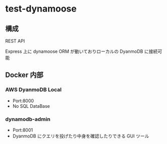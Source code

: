 # test-dynamoose

## 構成

REST API

Express 上に dynamoose ORM が動いておりローカルの DyanmoDB に接続可能

## Docker 内部

### AWS DyanmoDB Local

- Port:8000
- No SQL DataBase

### dynamodb-admin

- Port:8001
- DyanmoDB にクエリを投げたり中身を確認したりできる GUI ツール
